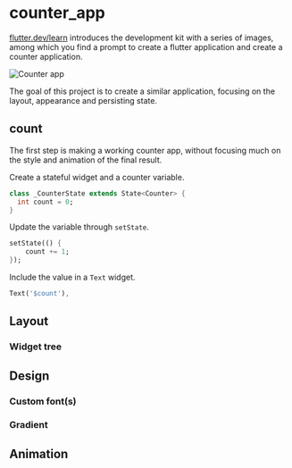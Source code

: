 # counter_app

[flutter.dev/learn](https://flutter.dev/learn) introduces the development kit with a series of images, among which you find a prompt to create a flutter application and create a counter application.

![Counter app](https://storage.googleapis.com/cms-storage-bucket/740d82517a6f13db51bd.png)

The goal of this project is to create a similar application, focusing on the layout, appearance and persisting state.

## count

The first step is making a working counter app, without focusing much on the style and animation of the final result.

Create a stateful widget and a counter variable.

```dart
class _CounterState extends State<Counter> {
  int count = 0;
}
```

Update the variable through `setState`.

```dart
setState(() {
    count += 1;
});
```

Include the value in a `Text` widget.

```dart
Text('$count'),
```

## Layout

### Widget tree

## Design

### Custom font(s)

### Gradient

## Animation
